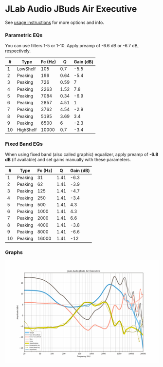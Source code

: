 # JLab Audio JBuds Air Executive
See [usage instructions](https://github.com/jaakkopasanen/AutoEq#usage) for more options and info.

### Parametric EQs
You can use filters 1-5 or 1-10. Apply preamp of -6.6 dB or -6.7 dB, respectively.

|   # | Type      |   Fc (Hz) |    Q |   Gain (dB) |
|-----|-----------|-----------|------|-------------|
|   1 | LowShelf  |       105 | 0.7  |        -5.5 |
|   2 | Peaking   |       196 | 0.64 |        -5.4 |
|   3 | Peaking   |       726 | 0.59 |         7   |
|   4 | Peaking   |      2263 | 1.52 |         7.8 |
|   5 | Peaking   |      7084 | 0.34 |        -6.9 |
|   6 | Peaking   |      2857 | 4.51 |         1   |
|   7 | Peaking   |      3762 | 4.54 |        -2.9 |
|   8 | Peaking   |      5195 | 3.69 |         3.4 |
|   9 | Peaking   |      6500 | 6    |        -2.3 |
|  10 | HighShelf |     10000 | 0.7  |        -3.4 |

### Fixed Band EQs
When using fixed band (also called graphic) equalizer, apply preamp of **-6.8 dB** (if available) and set gains manually with these parameters.

|   # | Type    |   Fc (Hz) |    Q |   Gain (dB) |
|-----|---------|-----------|------|-------------|
|   1 | Peaking |        31 | 1.41 |        -6.3 |
|   2 | Peaking |        62 | 1.41 |        -3.9 |
|   3 | Peaking |       125 | 1.41 |        -4.7 |
|   4 | Peaking |       250 | 1.41 |        -3.4 |
|   5 | Peaking |       500 | 1.41 |         4.3 |
|   6 | Peaking |      1000 | 1.41 |         4.3 |
|   7 | Peaking |      2000 | 1.41 |         6.6 |
|   8 | Peaking |      4000 | 1.41 |        -3.8 |
|   9 | Peaking |      8000 | 1.41 |        -6.6 |
|  10 | Peaking |     16000 | 1.41 |       -12   |

### Graphs
![](./JLab%20Audio%20JBuds%20Air%20Executive.png)
